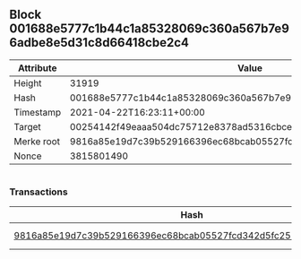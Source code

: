 ## Block 001688e5777c1b44c1a85328069c360a567b7e96adbe8e5d31c8d66418cbe2c4

Attribute | Value
--- | ---
Height | 31919
Hash | 001688e5777c1b44c1a85328069c360a567b7e96adbe8e5d31c8d66418cbe2c4
Timestamp | 2021-04-22T16:23:11+00:00
Target | 00254142f49eaaa504dc75712e8378ad5316cbcead634704b3734b6271167cc4
Merke root | 9816a85e19d7c39b529166396ec68bcab05527fcd342d5fc2522769c6a5912a0
Nonce | 3815801490

```

```

### Transactions

Hash | Amount
--- | ---
[9816a85e19d7c39b529166396ec68bcab05527fcd342d5fc2522769c6a5912a0](9816a85e19d7c39b529166396ec68bcab05527fcd342d5fc2522769c6a5912a0.md) | 10.00000000 SKEPTI 

